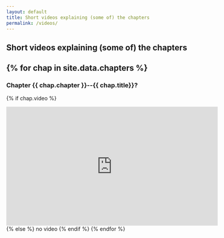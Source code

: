 ```yaml
---
layout: default
title: Short videos explaining (some of) the chapters 
permalink: /videos/
---
```


## Short videos explaining (some of) the chapters 

{% for chap in site.data.chapters %}
---
### Chapter {{ chap.chapter }}--{{ chap.title}}?
{% if chap.video %}
  <iframe width="560" height="315" src="https://www.youtube.com/embed/{{ chap.video }}" title="YouTube video player" frameborder="0" allow="accelerometer; autoplay; clipboard-write; encrypted-media; gyroscope; picture-in-picture" allowfullscreen></iframe>
{% else %}
  no video
{% endif %}
{% endfor %}